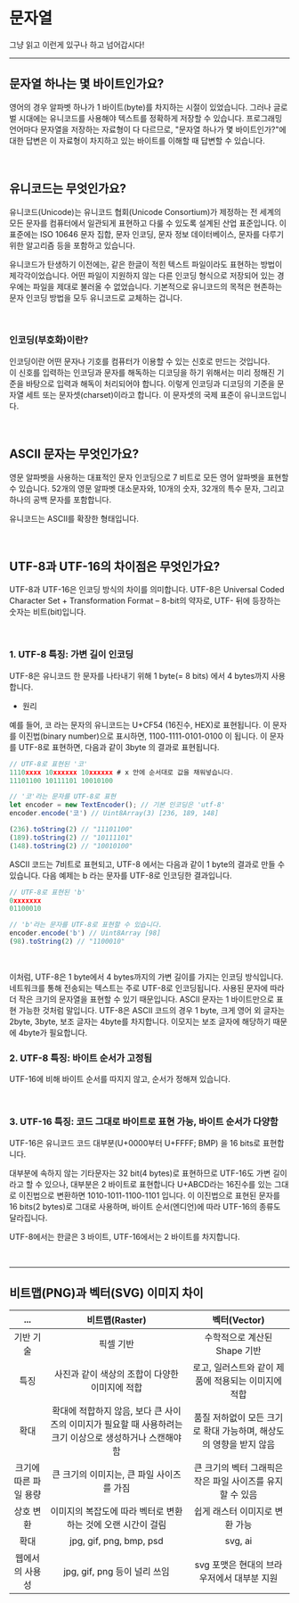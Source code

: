 # 문자열

그냥 읽고 이런게 있구나 하고 넘어갑시다!  

---

## 문자열 하나는 몇 바이트인가요?

영어의 경우 알파벳 하나가 1 바이트(byte)를 차지하는 시절이 있었습니다. 그러나 글로벌 시대에는 유니코드를 사용해야 텍스트를 정확하게 저장할 수 있습니다. 프로그래밍 언어마다 문자열을 저장하는 자료형이 다 다르므로, "문자열 하나가 몇 바이트인가?"에 대한 답변은 이 자료형이 차지하고 있는 바이트를 이해할 때 답변할 수 있습니다.

<br />

## 유니코드는 무엇인가요?

유니코드(Unicode)는 유니코드 협회(Unicode Consortium)가 제정하는 전 세계의 모든 문자를 컴퓨터에서 일관되게 표현하고 다룰 수 있도록 설계된 산업 표준입니다. 이 표준에는 ISO 10646 문자 집합, 문자 인코딩, 문자 정보 데이터베이스, 문자를 다루기 위한 알고리즘 등을 포함하고 있습니다.  

유니코드가 탄생하기 이전에는, 같은 한글이 적힌 텍스트 파일이라도 표현하는 방법이 제각각이었습니다. 어떤 파일이 지원하지 않는 다른 인코딩 형식으로 저장되어 있는 경우에는 파일을 제대로 불러올 수 없었습니다. 기본적으로 유니코드의 목적은 현존하는 문자 인코딩 방법을 모두 유니코드로 교체하는 겁니다.

<br />

### 인코딩(부호화)이란?

인코딩이란 어떤 문자나 기호를 컴퓨터가 이용할 수 있는 신호로 만드는 것입니다.  
이 신호를 입력하는 인코딩과 문자를 해독하는 디코딩을 하기 위해서는 미리 정해진 기준을 바탕으로 입력과 해독이 처리되어야 합니다.
이렇게 인코딩과 디코딩의 기준을 문자열 세트 또는 문자셋(charset)이라고 합니다. 이 문자셋의 국제 표준이 유니코드입니다.

<br />

## ASCII 문자는 무엇인가요?

영문 알파벳을 사용하는 대표적인 문자 인코딩으로 7 비트로 모든 영어 알파벳을 표현할 수 있습니다. 52개의 영문 알파벳 대소문자와, 10개의 숫자, 32개의 특수 문자, 그리고 하나의 공백 문자를 포함합니다.  

유니코드는 ASCII를 확장한 형태입니다.

<br />

## UTF-8과 UTF-16의 차이점은 무엇인가요?
UTF-8과 UTF-16은 인코딩 방식의 차이를 의미합니다. UTF-8은 Universal Coded Character Set + Transformation Format – 8-bit의 약자로, UTF- 뒤에 등장하는 숫자는 비트(bit)입니다.

<br />

### 1. UTF-8 특징: 가변 길이 인코딩
UTF-8은 유니코드 한 문자를 나타내기 위해 1 byte(= 8 bits) 에서 4 bytes까지 사용합니다.  

- 원리  

예를 들어, 코 라는 문자의 유니코드는 U+CF54 (16진수, HEX)로 표현됩니다. 이 문자를 이진법(binary number)으로 표시하면, 1100-1111-0101-0100 이 됩니다. 이 문자를 UTF-8로 표현하면, 다음과 같이 3byte 의 결과로 표현됩니다.

```js
// UTF-8로 표현된 '코'
1110xxxx 10xxxxxx 10xxxxxx # x 안에 순서대로 값을 채워넣습니다.
11101100 10111101 10010100

// '코'라는 문자를 UTF-8로 표현
let encoder = new TextEncoder(); // 기본 인코딩은 'utf-8'
encoder.encode('코') // Uint8Array(3) [236, 189, 148]

(236).toString(2) // "11101100"
(189).toString(2) // "10111101"
(148).toString(2) // "10010100"
```

ASCII 코드는 7비트로 표현되고, UTF-8 에서는 다음과 같이 1 byte의 결과로 만들 수 있습니다. 다음 예제는 b 라는 문자를 UTF-8로 인코딩한 결과입니다.

```js
// UTF-8로 표현된 'b'
0xxxxxxx
01100010 

// 'b'라는 문자를 UTF-8로 표현할 수 있습니다.
encoder.encode('b') // Uint8Array [98]
(98).toString(2) // "1100010"
```

<br />

이처럼, UTF-8은 1 byte에서 4 bytes까지의 가변 길이를 가지는 인코딩 방식입니다. 네트워크를 통해 전송되는 텍스트는 주로 UTF-8로 인코딩됩니다. 사용된 문자에 따라 더 작은 크기의 문자열을 표현할 수 있기 때문입니다. ASCII 문자는 1 바이트만으로 표현 가능한 것처럼 말입니다. UTF-8은 ASCII 코드의 경우 1 byte, 크게 영어 외 글자는 2byte, 3byte, 보조 글자는 4byte를 차지합니다. 이모지는 보조 글자에 해당하기 때문에 4byte가 필요합니다.

### 2. UTF-8 특징: 바이트 순서가 고정됨

UTF-16에 비해 바이트 순서를 따지지 않고, 순서가 정해져 있습니다.

<br />

### 3. UTF-16 특징: 코드 그대로 바이트로 표현 가능, 바이트 순서가 다양함

UTF-16은 유니코드 코드 대부분(U+0000부터 U+FFFF; BMP) 을 16 bits로 표현합니다.  

대부분에 속하지 않는 기타문자는 32 bit(4 bytes)로 표현하므로 UTF-16도 가변 길이라고 할 수 있으나, 대부분은 2 바이트로 표현합니다
U+ABCD라는 16진수를 있는 그대로 이진법으로 변환하면 1010-1011-1100-1101 입니다. 이 이진법으로 표현된 문자를 16 bits(2 bytes)로 그대로 사용하며, 바이트 순서(엔디언)에 따라 UTF-16의 종류도 달라집니다.  

UTF-8에서는 한글은 3 바이트, UTF-16에서는 2 바이트를 차지합니다.

<br />

---

## 비트맵(PNG)과 벡터(SVG) 이미지 차이

  |...|비트맵(Raster)|벡터(Vector)|
|:------:|:------:|:------:|
|기반 기술|픽셀 기반|수학적으로 계산된 Shape 기반|
|특징|사진과 같이 색상의 조합이 다양한 이미지에 적합|로고, 일러스트와 같이 제품에 적용되는 이미지에 적합|
|확대|확대에 적합하지 않음, 보다 큰 사이즈의 이미지가 필요할 때 사용하려는 크기 이상으로 생성하거나 스캔해야 함|품질 저하없이 모든 크기로 확대 가능하며, 해상도의 영향을 받지 않음|
|크기에 따른 파일 용량|큰 크기의 이미지는, 큰 파일 사이즈를 가짐|큰 크기의 벡터 그래픽은 작은 파일 사이즈를 유지할 수 있음|
|상호 변환|이미지의 복잡도에 따라 벡터로 변환하는 것에 오랜 시간이 걸림|쉽게 래스터 이미지로 변환 가능|
|확대|jpg, gif, png, bmp, psd|svg, ai|
|웹에서의 사용성|jpg, gif, png 등이 널리 쓰임|svg 포맷은 현대의 브라우저에서 대부분 지원|